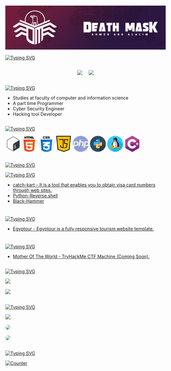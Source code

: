 <!-- Github README -->
<p align="center">
  <img src="assets/banner.jpg">
</p>

[![Typing SVG](https://readme-typing-svg.herokuapp.com/?color=00FFFF&size=53&center=true&vCenter=true&width=1500&repeat=flus&lines=HELLO;I'm+a++Cyber+%E2%80%8B%E2%80%8BSecurity+Engineer;And;Software+Developer;My+Name+is+Ahmed+Abd+Alalim )](https://github.com/Death-Mask)
##
<p align="center"><a href="https://github.com/Death-Mask">
<img height="165" src="https://github-readme-stats.vercel.app/api?username=Death-Mask&show_icons=true&include_all_commits=true&theme=react&cache_seconds=3200&hide_border=true" /></a>
&nbsp;&nbsp;&nbsp;
<a href="https://github.com/Death-Mask"><img src="https://github-readme-stats.vercel.app/api/top-langs/?username=Death-Mask&layout=compact&theme=react&hide_border=true" />
</a></p>


##

[![Typing SVG](https://readme-typing-svg.herokuapp.com?font=Fira+Code&size=25&pause=1000&color=00FFFF&repeat=false&width=435&lines=About+me+%3A)](https://github.com/Death-Mask)
 * Studies at faculty of computer and information science
 * A part time Programmer
 * Cyber Security Engineer
 * Hacking tool Developer

##
  
[![Typing SVG](https://readme-typing-svg.herokuapp.com?font=Fira+Code&size=25&pause=1000&color=00FFFF&repeat=false&width=435&lines=Languages+and+Tools%3A)](https://github.com/Death-Mask)
<p><img title="shell" alt="shell" width="50px" src="assets/shell.png"/><img title="html-5" alt="html-5" width="50px" src="assets/html-5.png"/> <img title="css" alt="css" width="50px" src="assets/css.png"/> <img title="java-script" alt="java-script" width="50px" src="assets/java-script.png"/> <img title="php" alt="php" width="50px" src="assets/php.png"/> <img title="snakes" alt="snakes" width="50px" src="assets/snakes.png"/> <img title="linux" alt="linux" width="50px" src="assets/linux.png"/> <img title="c-sharp" alt="c-sharp" width="50px" src="assets/c-sharp.png"/></p>
  
##
[![Typing SVG](https://readme-typing-svg.herokuapp.com?font=Fira+Code&size=25&pause=1000&color=00FFFF&repeat=false&width=435&lines=Work+%3A)](https://github.com/Death-Mask)

  [![Typing SVG](https://readme-typing-svg.herokuapp.com?font=Fira+Code&size=15&pause=1000&color=00FFFF&repeat=false&width=435&lines=Hacking+Tool%3A)](https://github.com/Death-Mask)
   * <a href="https://github.com/Death-Mask/catch-kart">catch-kart - It is a tool that enables you to obtain visa card numbers through web sites.</a>
   * <a href="https://github.com/Death-Mask/Python-Reverse.shell">Python-Reverse.shell</a> 
   * <a href="https://github.com/Death-Mask/Black-Hammer">Black-Hammer</a>
  #
   [![Typing SVG](https://readme-typing-svg.herokuapp.com?font=Fira+Code&size=15&pause=1000&color=00FFFF&repeat=false&width=435&lines=Front+End%3A)](https://github.com/Death-Mask)
   * <a href="https://github.com/Death-Mask/Egyptour">Egyptour - Egyptour is a fully responsive tourism website template.</a>
  #
   [![Typing SVG](https://readme-typing-svg.herokuapp.com?font=Fira+Code&size=15&pause=1000&color=00FFFF&repeat=false&width=435&lines=CTF+Machines%3A)](https://github.com/Death-Mask)
   * <a href="https://github.com/Death-Mask/Mother-of-the-world">Mother Of The World  - TryHackMe CTF Machine (Coming Soon).</a>
##
  
[![Typing SVG](https://readme-typing-svg.herokuapp.com?font=Fira+Code&size=25&pause=1000&color=00FFFF&repeat=false&width=435&lines=Github+Statistics+%3A)](https://github.com/Death-Mask)
<p><a href="https://github.com/Death-Mask"><img width=650 src="https://github-profile-trophy.vercel.app/?username=Death-Mask&theme=dracula&no-frame=true&title=Followers,Stars,Commit,Repository,Issues"/></a></p>
<p><a href="https://github.com/Death-Mask"><img width=650 src="https://github-profile-trophy.vercel.app/?username=Death-Mask&theme=dracula&no-frame=true&title=Followers,Stars,Commit,Repository,Issues"/></a></p>
  
##
  
[![Typing SVG](https://readme-typing-svg.herokuapp.com?font=Fira+Code&size=25&pause=1000&color=00FFFF&repeat=false&width=435&lines=Get+in+Touch+%3A+)](https://github.com/Death-Mask)
<p><a href="https://deathmask.rf.gd" target="_blank"><img src="https://custom-icon-badges.herokuapp.com/badge/Website-white?style=for-the-badge&logo=earth_9647256&logoColor=black%22%20style=%22border-radius:%2030px%22%20target=%22_blank"></a></p>
<p><a href="https://www.linkedin.com/in/ahmed-abd-alalim-286768299/" target="_blank"><img src="https://img.shields.io/badge/-LinkedIn-%230077B5?style=for-the-badge&logo=linkedin&logoColor=white" style="border-radius: 30px" target="_blank"></a></p>
<p><a href="https://tryhackme.com/p/DeathMask" target="_blank"><img src="https://custom-icon-badges.herokuapp.com/badge/TryHackMe-262c3e?style=for-the-badge&logo=tryhackme&logoColor=white" style="border-radius: 30px" target="_blank"></a></p>
  
##
  
[![Typing SVG](https://readme-typing-svg.herokuapp.com?font=Fira+Code&size=25&pause=1000&color=00FFFF&repeat=false&width=435&lines=Profile+Statistics+%3A)](https://github.com/Death-Mask)
<p><a href="https://github.com/Death-Mask"><img height="25" title="Counter" src="https://komarev.com/ghpvc/?username=Death-Mask&color=blueviolet&style=flat-square"></a></p>
  



